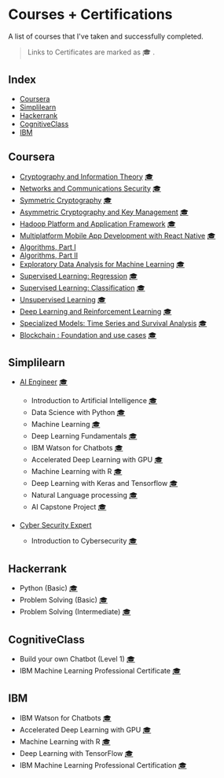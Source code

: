# Courses + Certifications
A list of courses that I've taken and successfully completed.
> Links to Certificates are marked as :mortar_board: .
## Index

* [Coursera](#Coursera)
* [Simplilearn](#Simplilearn)
* [Hackerrank](#Hackerrank)
* [CognitiveClass](#CognitiveClass)
* [IBM](#IBM)

## Coursera

* [Cryptography and Information Theory](https://www.coursera.org/learn/crypto-info-theory/home/welcome) [:mortar_board:](https://github.com/divija-annedi/certificates/blob/main/Cryptography%20and%20Information%20Theory.pdf)
* [Networks and Communications Security](https://www.coursera.org/learn/network-security-communications-sscp/home/welcome) [:mortar_board:](https://www.coursera.org/account/accomplishments/verify/K72QEB72VATL)
* [Symmetric Cryptography](https://www.coursera.org/learn/symmetric-crypto/home/welcome) [:mortar_board:](https://github.com/divija-annedi/certificates/blob/main/Symmetric%20Cryptography.pdf)
* [Asymmetric Cryptography and Key Management](https://www.coursera.org/learn/asymmetric-crypto/home/welcome) [:mortar_board:](https://github.com/divija-annedi/certificates/blob/main/Asymmetric%20Cryptography%20and%20Key%20Management.pdf)
* [Hadoop Platform and Application Framework](https://www.coursera.org/learn/hadoop/home/welcome) [:mortar_board:](https://github.com/divija-annedi/certificates/blob/main/Hadoop%20Platform%20and%20Application%20Framework.pdf)
* [Multiplatform Mobile App Development with React Native](https://www.coursera.org/learn/react-native/home/welcome) [:mortar_board:](https://github.com/divija-annedi/certificates/blob/main/Multiplatform%20Mobile%20App%20Development%20with%20React%20Native.pdf)
* [Algorithms, Part I](https://www.coursera.org/learn/algorithms-part1/home/welcome) 
* [Algorithms, Part II](https://www.coursera.org/learn/algorithms-part2/home/welcome) 
* [Exploratory Data Analysis for Machine Learning](https://www.coursera.org/learn/ibm-exploratory-data-analysis-for-machine-learning) [:mortar_board:](https://www.coursera.org/account/accomplishments/verify/EER4ZZ2FTT6R)
* [Supervised Learning: Regression](https://www.coursera.org/learn/supervised-learning-regression) [:mortar_board:](https://www.coursera.org/account/accomplishments/verify/AA3YWEEYZF6U)
* [Supervised Learning: Classification](https://www.coursera.org/learn/supervised-learning-classification) [:mortar_board:](https://www.coursera.org/account/accomplishments/verify/MTKNT5EQN6P3)
* [Unsupervised Learning](https://www.coursera.org/learn/ibm-unsupervised-learning) [:mortar_board:](https://www.coursera.org/account/accomplishments/verify/YG555W2SANXY)
* [Deep Learning and Reinforcement Learning](https://www.coursera.org/learn/deep-learning-reinforcement-learning/home/welcome) [:mortar_board:](https://www.coursera.org/account/accomplishments/verify/HLECQSS484DH)
* [Specialized Models: Time Series and Survival Analysis](https://www.coursera.org/learn/time-series-survival-analysis) [:mortar_board:](https://www.coursera.org/account/accomplishments/verify/XV2YJ7D3WVUF)
* [Blockchain : Foundation and use cases](https://www.coursera.org/learn/blockchain-foundations-and-use-cases) [:mortar_board:](https://www.coursera.org/account/accomplishments/verify/KSYTNFDJCEDK)


## Simplilearn

* [AI Engineer](https://www.simplilearn.com/artificial-intelligence-masters-program-training-course?referrer=search&tag=ai%20engineer) [:mortar_board:](https://github.com/divija-annedi/certificates/blob/main/divija.pdf)
  * Introduction to Artificial Intelligence  [:mortar_board:](https://github.com/divija-annedi/certificates/blob/main/Introduction%20to%20Artificial%20Intelligence.pdf)
  * Data Science with Python  [:mortar_board:](https://github.com/divija-annedi/certificates/blob/main/Data%20Science%20with%20Python.pdf)
  * Machine Learning  [:mortar_board:](https://github.com/divija-annedi/certificates/blob/main/Machine%20Learning.pdf)
  * Deep Learning Fundamentals  [:mortar_board:](https://github.com/divija-annedi/certificates/blob/main/Deep%20Learning%20Fundamentals.pdf)
  * IBM Watson for Chatbots [:mortar_board:](https://courses.skillsnet.simplilearn.com/certificates/b775986cb9594607ad4e404835d0b3a6)
  * Accelerated Deep Learning with GPU [:mortar_board:](https://certificates.simplicdn.net/share/2274049.pdf)
  * Machine Learning with R [:mortar_board:](https://certificates.simplicdn.net/share/2279630.pdf)
  * Deep Learning with Keras and Tensorflow [:mortar_board:](https://certificates.simplicdn.net/share/2368046_1610662945.pdf)
  * Natural Language processing [:mortar_board:](https://certificates.simplicdn.net/share/2368367_1610685773.pdf)
  * AI Capstone Project [:mortar_board:](https://certificates.simplicdn.net/share/2394402_1612568727.pdf)
 
* [Cyber Security Expert](https://www.simplilearn.com/cyber-security-expert-master-program-training-course)
  * Introduction to Cybersecurity [:mortar_board:](https://certificates.simplicdn.net/share/2434825.pdf)
  
## Hackerrank

* Python (Basic) [:mortar_board:](https://www.hackerrank.com/certificates/35e1b03f7136)
* Problem Solving (Basic) [:mortar_board:](https://www.hackerrank.com/certificates/70809aa0e3e1)
* Problem Solving (Intermediate) [:mortar_board:](https://www.hackerrank.com/certificates/6d673ce2ea2a)

## CognitiveClass

* Build your own Chatbot (Level 1)  [:mortar_board:](https://www.youracclaim.com/badges/894a096b-73cd-4464-90d1-1785ac5f941a?source=linked_in_profile)
* IBM Machine Learning Professional Certificate [:mortar_board:](https://www.youracclaim.com/badges/175fc4b4-347d-4e44-a468-001e2b45324d/public_url
)

## IBM

* IBM Watson for Chatbots [:mortar_board:](https://courses.skillsnet.simplilearn.com/certificates/b775986cb9594607ad4e404835d0b3a6)
* Accelerated Deep Learning with GPU [:mortar_board:](https://courses.skillsnet.simplilearn.com/certificates/user/5951/course/course-v1:Simplilearn+SLIBM17+2019_T2)
* Machine Learning with R [:mortar_board:](https://courses.skillsnet.simplilearn.com/certificates/user/5951/course/course-v1:Simplilearn+SLIBM14+2019_T2)
* Deep Learning with TensorFlow [:mortar_board:](https://courses.skillsnet.simplilearn.com/certificates/a7ec8736db4e40378e2aeffd75b00612)
* IBM Machine Learning Professional Certification [:mortar_board:](https://www.coursera.org/account/accomplishments/professional-cert/HNEB875T7AS6)

